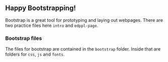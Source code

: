 ## Happy Bootstrapping!

Bootstrap is a great tool for prototyping and laying out webpages. There are two practice files here `intro` and `edppl-page`. 

### Bootstrap files

The files for bootstrap are contained in the `bootstrap` folder. Inside that are folders for `css`, `js` and `fonts`. 